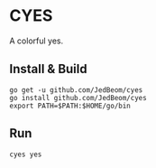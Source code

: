# CYES

A colorful yes.

## Install & Build
```shell
go get -u github.com/JedBeom/cyes
go install github.com/JedBeom/cyes
export PATH=$PATH:$HOME/go/bin
```

## Run
```shell
cyes yes
```

